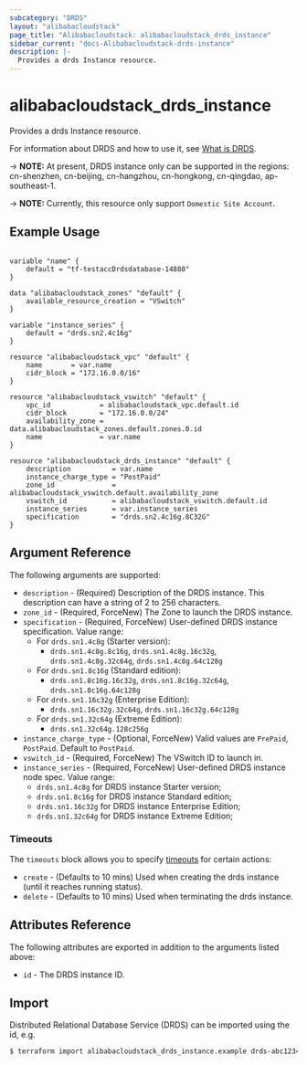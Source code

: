 ```yaml
---
subcategory: "DRDS"
layout: "alibabacloudstack"
page_title: "Alibabacloudstack: alibabacloudstack_drds_instance"
sidebar_current: "docs-Alibabacloudstack-drds-instance"
description: |- 
  Provides a drds Instance resource.
---
```


# alibabacloudstack_drds_instance

Provides a drds Instance resource.

For information about DRDS and how to use it, see [What is DRDS](https://www.alibabacloud.com/help/doc-detail/29659.htm).

-> **NOTE:** At present, DRDS instance only can be supported in the regions: cn-shenzhen, cn-beijing, cn-hangzhou, cn-hongkong, cn-qingdao, ap-southeast-1.

-> **NOTE:** Currently, this resource only support `Domestic Site Account`.

## Example Usage

```hcl

variable "name" {
	default = "tf-testaccDrdsdatabase-14880"
}

data "alibabacloudstack_zones" "default" {
	available_resource_creation = "VSwitch"
}

variable "instance_series" {
	default = "drds.sn2.4c16g"
}

resource "alibabacloudstack_vpc" "default" {
	name       = var.name
	cidr_block = "172.16.0.0/16"
}

resource "alibabacloudstack_vswitch" "default" {
	vpc_id            = alibabacloudstack_vpc.default.id
	cidr_block        = "172.16.0.0/24"
	availability_zone = data.alibabacloudstack_zones.default.zones.0.id
	name              = var.name
}

resource "alibabacloudstack_drds_instance" "default" {
	description          = var.name
	instance_charge_type = "PostPaid"
	zone_id              = alibabacloudstack_vswitch.default.availability_zone
	vswitch_id           = alibabacloudstack_vswitch.default.id
	instance_series      = var.instance_series
	specification        = "drds.sn2.4c16g.8C32G"
}
```

## Argument Reference

The following arguments are supported:

* `description` - (Required) Description of the DRDS instance. This description can have a string of 2 to 256 characters.
* `zone_id` - (Required, ForceNew) The Zone to launch the DRDS instance.
* `specification` - (Required, ForceNew) User-defined DRDS instance specification. Value range:
    - For `drds.sn1.4c8g` (Starter version):
        - `drds.sn1.4c8g.8c16g`, `drds.sn1.4c8g.16c32g`, `drds.sn1.4c8g.32c64g`, `drds.sn1.4c8g.64c128g`
    - For `drds.sn1.8c16g` (Standard edition):
        - `drds.sn1.8c16g.16c32g`, `drds.sn1.8c16g.32c64g`, `drds.sn1.8c16g.64c128g`
    - For `drds.sn1.16c32g` (Enterprise Edition):
        - `drds.sn1.16c32g.32c64g`, `drds.sn1.16c32g.64c128g`
    - For `drds.sn1.32c64g` (Extreme Edition):
        - `drds.sn1.32c64g.128c256g`
* `instance_charge_type` - (Optional, ForceNew) Valid values are `PrePaid`, `PostPaid`. Default to `PostPaid`.
* `vswitch_id` - (Required, ForceNew) The VSwitch ID to launch in.
* `instance_series` - (Required, ForceNew) User-defined DRDS instance node spec. Value range:
    - `drds.sn1.4c8g` for DRDS instance Starter version;
    - `drds.sn1.8c16g` for DRDS instance Standard edition;
    - `drds.sn1.16c32g` for DRDS instance Enterprise Edition;
    - `drds.sn1.32c64g` for DRDS instance Extreme Edition;

### Timeouts

The `timeouts` block allows you to specify [timeouts](https://www.terraform.io/docs/configuration-0-11/resources.html#timeouts) for certain actions:

* `create` - (Defaults to 10 mins) Used when creating the drds instance (until it reaches running status).
* `delete` - (Defaults to 10 mins) Used when terminating the drds instance.

## Attributes Reference

The following attributes are exported in addition to the arguments listed above:

* `id` - The DRDS instance ID.

## Import

Distributed Relational Database Service (DRDS) can be imported using the id, e.g.

```bash
$ terraform import alibabacloudstack_drds_instance.example drds-abc123456
```